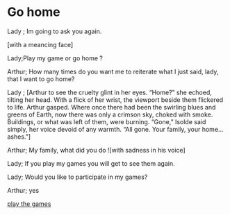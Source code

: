 # Go home
Lady ; Im going to ask you again.

[with a meancing face]

Lady;Play my game or go home ?

Arthur; How many times do you want me to reiterate what I just said, lady, that I want to go home?

Lady ; [Arthur to see the cruelty glint in her eyes. “Home?” she echoed, tilting her head. With a flick of her wrist, the viewport beside them flickered to life. Arthur gasped. Where once there had been the swirling blues and greens of Earth, now there was only a crimson sky, choked with smoke. Buildings, or what was left of them, were burning. “Gone,” Isolde said simply, her voice devoid of any warmth. “All gone. Your family, your home… ashes.”]


Arthur; My family, what did you do ![with sadness in his voice]

Lady; If you play my games you will get to see them again.

Lady; Would you like to participate in my games?

Arthur; yes

[play the games](Play-the-games.md)


